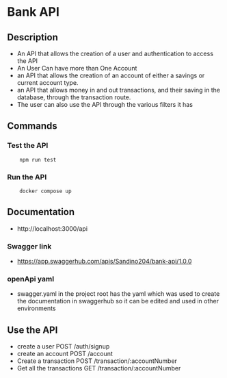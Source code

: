# Bank API

## Description
- An API that allows the creation of a user and authentication to access the API
- An User Can have more than One Account
- an API that allows the creation of an account of either a savings or current account type.
- an API that allows money in and out transactions, and their saving in the database, through the transaction route.
- The user can also use the API through the various filters it has

## Commands

### Test the API
```
    npm run test
```

### Run the API
```
    docker compose up
```

## Documentation

- http://localhost:3000/api

### Swagger link
- https://app.swaggerhub.com/apis/Sandino204/bank-api/1.0.0

### openApi yaml
- swagger.yaml in the project root has the yaml which was used to create the documentation in swaggerhub so it can be edited and used in other environments

## Use the API

- create a user POST /auth/signup
- create an account POST /account
- Create a transaction POST /transaction/:accountNumber
- Get all the transactions GET /transaction/:accountNumber